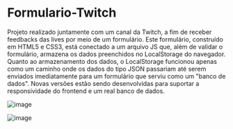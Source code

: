 # Formulario-Twitch

Projeto realizado juntamente com um canal da Twitch, a fim de receber feedbacks das lives por meio de um formulário. 
Este formulário, construído em HTML5 e CSS3, está conectado a um arquivo JS que, além de validar o formulário, armazena os dados preenchidos no LocalStorage do navegador. 
Quanto ao armazenamento dos dados, o LocalStorage funcionou apenas como um caminho onde os dados do tipo JSON passariam até serem enviados imediatamente para um formulário que serviu como um "banco de dados". 
Novas versões estão sendo desenvolvidas para suportar a responsividade do frontend e um real banco de dados. 



![image](https://user-images.githubusercontent.com/108575773/214053469-ab4b530f-650d-431b-9269-7a5ba2e74bcd.png)

![image](https://user-images.githubusercontent.com/108575773/214052540-46f2ebd7-343c-4c67-a543-9e3e10bc39a3.png)
